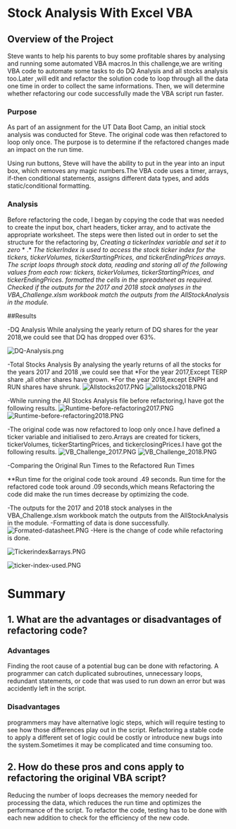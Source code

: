 # Stock Analysis With Excel VBA
## Overview of the Project
Steve wants to help his parents to buy some profitable shares by analysing and running some automated VBA macros.In this challenge,we are writing VBA code to automate some tasks to do DQ Analysis and all stocks analysis too.Later ,will edit and refactor the  solution code to loop through all the data one time in order to collect the same informations. Then, we will determine whether refactoring our code successfully made the VBA script run faster.

### Purpose
As part of an assignment for the UT Data Boot Camp, an initial stock analysis was conducted for Steve.  The original code was then refactored to loop only once.  The purpose is to determine if the refactored changes made an impact on the run time.  

Using run buttons, Steve will have the ability to put in the year into an input box, which removes any magic numbers.The VBA code uses a timer, arrays, if-then conditional statements, assigns different data types, and adds static/conditional formatting.


### Analysis

Before refactoring the code, I began by copying the code that was needed to create the input box, chart headers, ticker array, and to activate the appropriate worksheet. The steps were then listed out in order to set the structure for the refactoring by,
*Creating a tickerIndex variable and set it to zero*
*
.*
*The tickerIndex is used to access the stock ticker index for the tickers, tickerVolumes, tickerStartingPrices, and tickerEndingPrices arrays.*
*The script loops through stock data, reading and storing all of the following values from each row: tickers, tickerVolumes, tickerStartingPrices, and tickerEndingPrices.*
*formatted the cells in the spreadsheet as required.*
*Checked if the outputs for the 2017 and 2018 stock analyses in the VBA_Challenge.xlsm workbook match the outputs from the AllStockAnalysis in the module.*

##Results

-DQ Analysis
While analysing the yearly return of DQ shares for the year 2018,we could see that DQ has dropped over 63%.

![DQ-Analysis.png](https://github.com/Praveeja-Sasidharan-Suni/stock-analysis/blob/main/Resources/DQ-Analysis.PNG?raw=true)

-Total Stocks Analysis
By analysing the yearly returns of all the stocks for the years 2017 and 2018 ,we could see that 
*For the year 2017,Except TERP share ,all other shares have grown.
*For the year 2018,except ENPH and RUN shares have shrunk.
![Allstocks2017.PNG](https://github.com/Praveeja-Sasidharan-Suni/stock-analysis/blob/main/Resources/Allstocks2017.PNG?raw=true)
![allstocks2018.PNG](https://github.com/Praveeja-Sasidharan-Suni/stock-analysis/blob/main/Resources/allstocks2018.PNG?raw=true)

-While running the All Stocks Analysis file before refactoring,I have got the following results.
![Runtime-before-refactoring2017.PNG](https://github.com/Praveeja-Sasidharan-Suni/stock-analysis/blob/main/Resources/Runtime-before-refactoring2017.PNG?raw=true)
![Runtime-before-refactoring2018.PNG](https://github.com/Praveeja-Sasidharan-Suni/stock-analysis/blob/main/Resources/Runtime-before-refactoring2018.PNG?raw=true)

-The original code was now refactored to loop only once.I have defined a ticker variable and initialised to zero.Arrays are created for tickers, tickerVolumes, tickerStartingPrices, and tickerclosingPrices.I have got the following results.
![VB_Challenge_2017.PNG](https://github.com/Praveeja-Sasidharan-Suni/stock-analysis/blob/main/Resources/VB_Challenge_2017.PNG?raw=true)
![VB_Challenge_2018.PNG](https://github.com/Praveeja-Sasidharan-Suni/stock-analysis/blob/main/Resources/VB_Challenge_2018.PNG?raw=true)

-Comparing the Original Run Times to the Refactored Run Times

**Run time for the original code took around .49 seconds.
Run time for the refactored code took around .09 seconds,which means Refactoring the code did make the run times decrease by optimizing the code. 

-The outputs for the 2017 and 2018 stock analyses in the VBA_Challenge.xlsm workbook match the outputs from the AllStockAnalysis in the module.
-Formatting of data is done successfully.
![Formated-datasheet.PNG](https://github.com/Praveeja-Sasidharan-Suni/stock-analysis/blob/main/Resources/Formated-datasheet.PNG?raw=true)
-Here is the change of code while refactoring is done.

![Tickerindex&arrays.PNG](https://github.com/Praveeja-Sasidharan-Suni/stock-analysis/blob/main/Resources/Tickerindex&arrays.PNG?raw=true)

![ticker-index-used.PNG](https://github.com/Praveeja-Sasidharan-Suni/stock-analysis/blob/main/Resources/ticker-index-used.PNG?raw=true)

# Summary
## 1. What are the advantages or disadvantages of refactoring code?
### Advantages
Finding the root cause of a potential bug can be done with refactoring.  A programmer can catch duplicated subroutines, unnecessary loops, redundant statements, or code that was used to run down an error but was accidently left in the script. 

### Disadvantages

programmers may have alternative logic steps, which will require testing to see how those differences play out in the script.  Refactoring a stable code to apply a different set of logic could be costly or introduce new bugs into the system.Sometimes it may be complicated and time consuming too.  
	
## 2. How do these pros and cons apply to refactoring the original VBA script?
Reducing the number of loops decreases the memory needed for processing the data, which reduces the run time and optimizes the performance of the script. To refactor the code, testing has to be done with each new addition to check for the efficiency of the new code.  

   
